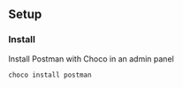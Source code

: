 ## Setup


### Install
Install Postman with Choco in an admin panel
```bash
choco install postman
```